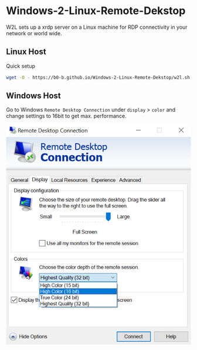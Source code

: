 # Windows-2-Linux-Remote-Dekstop
W2L sets up a xrdp server on a Linux machine for RDP connectivity in your network or world wide.

## Linux Host
Quick setup 
```bash
wget -O - https://b0-b.github.io/Windows-2-Linux-Remote-Dekstop/w2l.sh | bash
```

## Windows Host
Go to Windows `Remote Desktop Connection` under `display` > `color` and change settings to 16bit to get max. performance.

<img src="rdp.png"> 